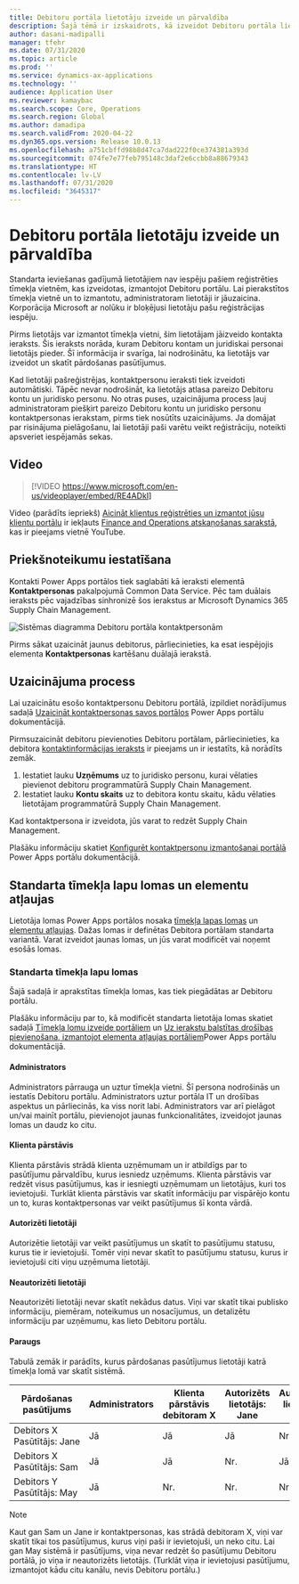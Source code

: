 ```yaml
---
title: Debitoru portāla lietotāju izveide un pārvaldība
description: Šajā tēmā ir izskaidrots, kā izveidot Debitoru portāla lietotāju kontus un iestatīt tiem atļaujas.
author: dasani-madipalli
manager: tfehr
ms.date: 07/31/2020
ms.topic: article
ms.prod: ''
ms.service: dynamics-ax-applications
ms.technology: ''
audience: Application User
ms.reviewer: kamaybac
ms.search.scope: Core, Operations
ms.search.region: Global
ms.author: damadipa
ms.search.validFrom: 2020-04-22
ms.dyn365.ops.version: Release 10.0.13
ms.openlocfilehash: a751cbffd98b8d47ca7dad222f0ce374381a393d
ms.sourcegitcommit: 074fe7e77feb795148c3daf2e6ccbb8a88679343
ms.translationtype: HT
ms.contentlocale: lv-LV
ms.lasthandoff: 07/31/2020
ms.locfileid: "3645317"
---
```

# <a name="create-and-manage-customer-portal-users"></a>Debitoru portāla lietotāju izveide un pārvaldība

Standarta ieviešanas gadījumā lietotājiem nav iespēju pašiem reģistrēties tīmekļa vietnēm, kas izveidotas, izmantojot Debitoru portālu. Lai pierakstītos tīmekļa vietnē un to izmantotu, administratoram lietotāji ir jāuzaicina. Korporācija Microsoft ar nolūku ir bloķējusi lietotāju pašu reģistrācijas iespēju.

Pirms lietotājs var izmantot tīmekļa vietni, šim lietotājam jāizveido kontakta ieraksts. Šis ieraksts norāda, kuram Debitoru kontam un juridiskai personai lietotājs pieder. Šī informācija ir svarīga, lai nodrošinātu, ka lietotājs var izveidot un skatīt pārdošanas pasūtījumus.

Kad lietotāji pašreģistrējas, kontaktpersonu ieraksti tiek izveidoti automātiski. Tāpēc nevar nodrošināt, ka lietotājs atlasa pareizo Debitoru kontu un juridisko personu. No otras puses, uzaicinājuma process ļauj administratoram piešķirt pareizo Debitoru kontu un juridisko personu kontaktpersonas ierakstam, pirms tiek nosūtīts uzaicinājums. Ja domājat par risinājuma pielāgošanu, lai lietotāji paši varētu veikt reģistrāciju, noteikti apsveriet iespējamās sekas.

## <a name="video"></a>Video
> [!VIDEO https://www.microsoft.com/en-us/videoplayer/embed/RE4ADkI]

Video (parādīts iepriekš) [Aicināt klientus reģistrēties un izmantot jūsu klientu portālu](https://youtu.be/drGUYHX9QIQ) ir iekļauts [Finance and Operations atskaņošanas sarakstā](https://www.youtube.com/playlist?list=PLcakwueIHoT_SYfIaPGoOhloFoCXiUSyW), kas ir pieejams vietnē YouTube.

## <a name="prerequisite-setup"></a>Priekšnoteikumu iestatīšana

Kontakti Power Apps portālos tiek saglabāti kā ieraksti elementā **Kontaktpersonas** pakalpojumā Common Data Service. Pēc tam duālais ieraksts pēc vajadzības sinhronizē šos ierakstus ar Microsoft Dynamics 365 Supply Chain Management.

![Sistēmas diagramma Debitoru portāla kontaktpersonām](media/customer-portal-contacts.png "Sistēmas diagramma Debitoru portāla kontaktpersonām")

Pirms sākat uzaicināt jaunus debitorus, pārliecinieties, ka esat iespējojis elementa **Kontaktpersonas** kartēšanu duālajā ierakstā.

## <a name="the-invitation-process"></a>Uzaicinājuma process

Lai uzaicinātu esošo kontaktpersonu Debitoru portālā, izpildiet norādījumus sadaļā [Uzaicināt kontaktpersonas savos portālos](https://docs.microsoft.com/powerapps/maker/portals/configure/invite-contacts) Power Apps portālu dokumentācijā.

Pirmsuzaicināt debitoru pievienoties Debitoru portālam, pārliecinieties, ka debitora [kontaktinformācijas ieraksts](https://docs.microsoft.com/powerapps/maker/portals/configure/configure-contacts) ir pieejams un ir iestatīts, kā norādīts zemāk.

1. Iestatiet lauku **Uzņēmums** uz to juridisko personu, kurai vēlaties pievienot debitoru programmatūrā Supply Chain Management.
2. Iestatiet lauku **Kontu skaits** uz to debitora kontu skaitu, kādu vēlaties lietotājam programmatūrā Supply Chain Management.

Kad kontaktpersona ir izveidota, jūs varat to redzēt Supply Chain Management.

Plašāku informāciju skatiet [Konfigurēt kontaktpersonu izmantošanai portālā](https://docs.microsoft.com/powerapps/maker/portals/configure/configure-contacts) Power Apps portālu dokumentācijā.

## <a name="out-of-box-web-roles-and-entity-permissions"></a>Standarta tīmekļa lapu lomas un elementu atļaujas

Lietotāja lomas Power Apps portālos nosaka [tīmekļa lapas lomas](https://docs.microsoft.com/powerapps/maker/portals/configure/create-web-roles) un [elementu atļaujas](https://docs.microsoft.com/powerapps/maker/portals/configure/assign-entity-permissions). Dažas lomas ir definētas Debitora portālam standarta variantā. Varat izveidot jaunas lomas, un jūs varat modificēt vai noņemt esošās lomas.

### <a name="out-of-box-web-roles"></a>Standarta tīmekļa lapu lomas

Šajā sadaļā ir aprakstītas tīmekļa lomas, kas tiek piegādātas ar Debitoru portālu.

Plašāku informāciju par to, kā modificēt standarta lietotāja lomas skatiet sadaļā [Tīmekļa lomu izveide portāliem](https://docs.microsoft.com/powerapps/maker/portals/configure/create-web-roles) un [Uz ierakstu balstītas drošības pievienošana, izmantojot elementa atļaujas portāliem](https://docs.microsoft.com/powerapps/maker/portals/configure/assign-entity-permissions)Power Apps portālu dokumentācijā.

#### <a name="administrator"></a>Administrators

Administrators pārrauga un uztur tīmekļa vietni. Šī persona nodrošinās un iestatīs Debitoru portālu. Administrators uztur portāla IT un drošības aspektus un pārliecinās, ka viss norit labi. Administrators var arī pielāgot un/vai mainīt portālu, pievienojot jaunas funkcionalitātes, izveidojot jaunas lomas un daudz ko citu.

#### <a name="customer-representative"></a>Klienta pārstāvis

Klienta pārstāvis strādā klienta uzņēmumam un ir atbildīgs par to pasūtījumu pārvaldību, kurus iesniedz uzņēmums. Klienta pārstāvis var redzēt visus pasūtījumus, kas ir iesniegti uzņēmumam un lietotājus, kuri tos ievietojuši. Turklāt klienta pārstāvis var skatīt informāciju par vispārējo kontu un to, kuras kontaktpersonas var veikt pasūtījumus šī konta vārdā.

#### <a name="authorized-users"></a>Autorizēti lietotāji

Autorizētie lietotāji var veikt pasūtījumus un skatīt to pasūtījumu statusu, kurus tie ir ievietojuši. Tomēr viņi nevar skatīt to pasūtījumu statusu, kurus ir ievietojuši citi viņu uzņēmuma lietotāji.

#### <a name="unauthorized-users"></a>Neautorizēti lietotāji

Neautorizēti lietotāji nevar skatīt nekādus datus. Viņi var skatīt tikai publisko informāciju, piemēram, noteikumus un nosacījumus, un detalizētu informāciju par uzņēmumu, kas lieto Debitoru portālu.

#### <a name="example"></a>Paraugs

Tabulā zemāk ir parādīts, kurus pārdošanas pasūtījumus lietotāji katrā tīmekļa lomā var skatīt sistēmā.

| Pārdošanas pasūtījums | Administrators | Klienta pārstāvis debitoram&nbsp;X | Autorizēts lietotājs: Jane | Autorizēts lietotājs: Sam | Neautorizēts lietotājs: May |
|---|---|---|---|---|---|
| Debitors&nbsp;X Pasūtītājs:&nbsp;Jane | Jā | Jā | Jā | Nr. | Nr. |
| Debitors&nbsp;X Pasūtītājs:&nbsp;Sam | Jā | Jā | Nr. | Jā | Nr. |
| Debitors&nbsp;Y Pasūtītājs:&nbsp;May | Jā | Nr. | Nr. | Nr. | Nr. |

> [!NOTE]
> Kaut gan Sam un Jane ir kontaktpersonas, kas strādā debitoram X, viņi var skatīt tikai tos pasūtījumus, kurus viņi paši ir ievietojuši, un neko citu. Lai gan May sistēmā ir pasūtījums, viņa nevar redzēt šo pasūtījumu Debitoru portālā, jo viņa ir neautorizēts lietotājs. (Turklāt viņa ir ievietojusi pasūtījumu, izmantojot kādu citu kanālu, nevis Debitoru portālu.)
